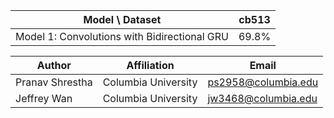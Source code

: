| Model \ Dataset                                    | cb513 |
| -------------------------------------------------- | ----- |
| Model 1: Convolutions with Bidirectional GRU | 69.8% |

| Author     | Affiliation         | Email               |
| ---------- | ------------------- | ------------------- |
| Pranav Shrestha | Columbia University | ps2958@columbia.edu |
| Jeffrey Wan  | Columbia University | jw3468@columbia.edu |

